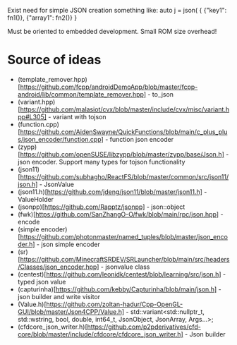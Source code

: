 Exist need for simple JSON creation something like:
auto j = json(
  {
    {"key1": fn1()},
    {"array1": fn2()}
  }

Must be oriented to embedded development. Small ROM size overhead!

# Source of ideas
* (template_remover.hpp)[https://github.com/fcpp/androidDemoApp/blob/master/fcpp-android/lib/common/template_remover.hpp] - to_json
* (variant.hpp)[https://github.com/malasiot/cvx/blob/master/include/cvx/misc/variant.hpp#L305] - variant with tojson
* (function.cpp)[https://github.com/AidenSwayne/QuickFunctions/blob/main/c_plus_plus/json_encoder/function.cpp] - function json encoder
* (zypp)[https://github.com/openSUSE/libzypp/blob/master/zypp/base/Json.h] - json encoder. Support many types for tojson functionality
* (json11)[https://github.com/subhagho/ReactFS/blob/master/common/src/json11/json.h] - JsonValue
* (json11.h)[https://github.com/jdeng/json11/blob/master/json11.h] - ValueHolder
* (jsonpp)[https://github.com/Rapptz/jsonpp] - json::object
* (fwk)[https://github.com/SanZhangO-O/fwk/blob/main/rpc/json.hpp] - encode
* (simple encoder)[https://github.com/photonmaster/named_tuples/blob/master/json_encoder.h] - json simple encoder
* (sr)[https://github.com/MinecraftSRDEV/SRLauncher/blob/main/src/headers/Classes/json_encoder.hpp] - jsonvalue class
* (centest)[https://github.com/leonidk/centest/blob/learning/src/json.h] - typed json value
* (capturinha)[https://github.com/kebby/Capturinha/blob/main/json.h] - json builder and write visitor
* (Value.h)[https://github.com/zoltan-hadur/Cpp-OpenGL-GUI/blob/master/Json4CPP/Value.h] - std::variant<std::nullptr_t, std::wstring, bool, double, int64_t, JsonObject, JsonArray, Args...>;
* (cfdcore_json_writer.h)[https://github.com/p2pderivatives/cfd-core/blob/master/include/cfdcore/cfdcore_json_writer.h] - Json builder
